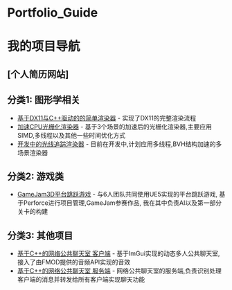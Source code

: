 # Portfolio_Guide
# 我的项目导航

## [个人简历网站] 
## 分类1: 图形学相关
- [基于DX11与C++驱动的的简单渲染器]((https://github.com/AsuLinBeats/GE_DX11_Project)) -	实现了DX11的完整渲染流程
- [加速CPU光栅化渲染器]((https://github.com/AsuLinBeats/Optimisation_Rasterizer)) - 基于3个场景的加速后的光栅化渲染器,主要应用SIMD,多线程以及其他一些时间优化方式
- [开发中的光线追踪渲染器](https://github.com/AsuLinBeats/RTBase) - 目前在开发中,计划应用多线程,BVH结构加速的多场景渲染器

## 分类2: 游戏类
- [GameJam3D平台跳跃游戏]((https://github.com/AsuLinBeats/GM_MouseJumping)) - 与6人团队共同使用UE5实现的平台跳跃游戏, 基于Perforce进行项目管理,GameJam参赛作品, 我在其中负责AI以及第一部分关卡的构建

## 分类3: 其他项目
- [基于C++的网络公共聊天室 客户端]((https://github.com/AsuLinBeats/Chatroom_Game)) - 基于ImGui实现的动态多人公共聊天室,接入了由FMOD提供的音频API实现的音效
- [基于C++的网络公共聊天室 服务端](https://github.com/AsuLinBeats/chatroomserver) - 网络公共聊天室的服务端,负责识别处理客户端的消息并转发给所有客户端实现聊天功能
